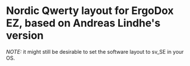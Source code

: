 # Nordic Qwerty layout for ErgoDox EZ, based on Andreas Lindhe's version

*NOTE:* it might still be desirable to set the software layout to sv_SE in your
OS.
